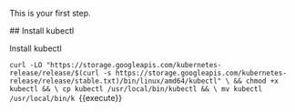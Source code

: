 This is your first step.

## Install kubectl

Install kubectl

`curl -LO "https://storage.googleapis.com/kubernetes-release/release/$(curl -s https://storage.googleapis.com/kubernetes-release/release/stable.txt)/bin/linux/amd64/kubectl" \
&& chmod +x kubectl && \
cp kubectl /usr/local/bin/kubectl && \
mv kubectl /usr/local/bin/k `{{execute}}




